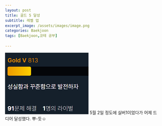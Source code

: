 ```yaml
---
layout: post
title: 골드 5 달성
subtitle: 레벨 업
excerpt_image: /assets/images/image.png
categories: Baekjoon
tags: [Baekjoon,코테 공부]

---
```

![banner](/assets/images/image.png)
5월 2일 정도에 실버1이었다가 어제 드디어 달성했다.
뿌-듯☺️

